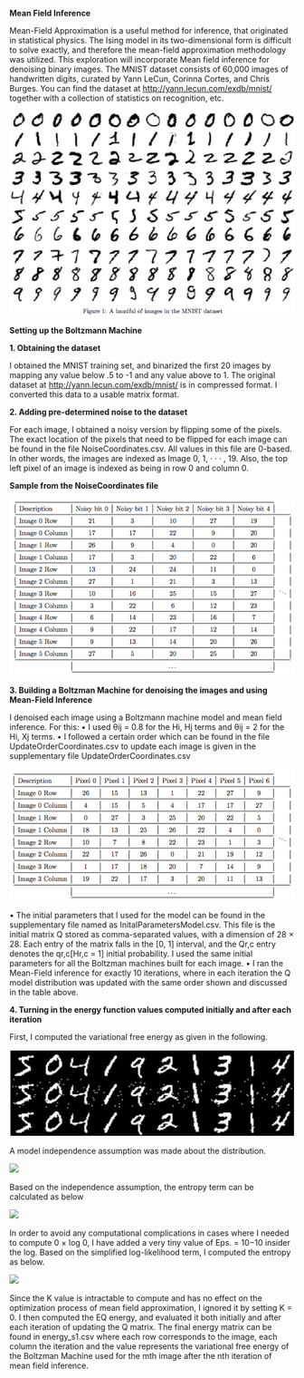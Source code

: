 **Mean Field Inference**

Mean-Field Approximation is a useful method for inference, that originated in statistical physics. The Ising
model in its two-dimensional form is difficult to solve exactly, and therefore the mean-field approximation
methodology was utilized. This exploration will incorporate Mean field inference for denoising binary images. The MNIST dataset consists of 60,000 images of handwritten digits, curated by Yann LeCun, Corinna Cortes, and Chris Burges.
You can find the dataset at http://yann.lecun.com/exdb/mnist/ together with a collection of statistics on
recognition, etc.

<img src="img1.png">

**Setting up the Boltzmann Machine**

**1. Obtaining the dataset**

I obtained the MNIST training set, and binarized the first 20 images by mapping any value below .5 to -1 and any value above to 1. The original dataset at http://yann.lecun.com/exdb/mnist/ is in compressed format. I converted this data to a usable matrix format.

**2. Adding pre-determined noise to the dataset**

For each image, I obtained a noisy version by flipping some of the pixels. The exact location of the pixels that need to be flipped for each image can be found in the file NoiseCoordinates.csv. All values in this file are 0-based. In other words, the images are indexed as Image 0, 1, · · · , 19. Also, the top left pixel of an image is indexed as being in row 0 and column 0.

**Sample from the NoiseCoordinates file**

<img src="tab1.png">

**3. Building a Boltzman Machine for denoising the images and using Mean-Field Inference**

I denoised each image using a Boltzmann machine model and mean field inference. For this:
• I used θij = 0.8 for the Hi, Hj terms and θij = 2 for the Hi, Xj terms.
• I followed a certain order which can be found in the file UpdateOrderCoordinates.csv to update each image is given in the
  supplementary file UpdateOrderCoordinates.csv
  
<img src="tab2.png">

• The initial parameters that I used for the model can be found in the supplementary file named as InitalParametersModel.csv.   This file is the initial matrix Q stored as comma-separated values, with a dimension of 28 × 28. Each entry of the matrix     falls in the [0, 1] interval, and the Qr,c  entry denotes the qr,c[Hr,c = 1] initial probability. I used the same initial
  parameters for all the Boltzman machines built for each image.
• I ran the Mean-Field inference for exactly 10 iterations, where in each iteration the Q model distribution was updated with
  the same order shown and discussed in the table above.

**4. Turning in the energy function values computed initially and after each iteration**

First, I computed the variational free energy as given in the following.

<img src="img2.png">

A model independence assumption was made about the distribution.

<img src="img3.png">

Based on the independence assumption, the entropy term can be calculated as below

<img src="img4.png">

In order to avoid any computational complications in cases where I needed to compute 0 × log 0, I have added a very tiny value of Eps. = 10−10 insider the log. Based on the simplified log-likelihood term, I computed the entropy as below.

<img src="img5.png">

Since the K value is intractable to compute and has no effect on the optimization process of mean field approximation, I ignored it by setting K = 0. I then computed the EQ energy, and evaluated it both initially and after each iteration of updating the Q matrix. The final energy matrix can be found in energy_s1.csv where each row corresponds to the image, each column the iteration and the value represents the variational free energy of the Boltzman Machine used for the mth image  after the nth iteration of mean field inference.



